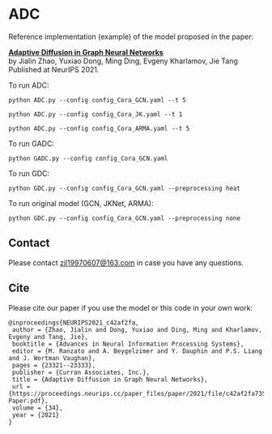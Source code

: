 # ADC

Reference implementation (example) of the model proposed in the paper:

**[Adaptive Diffusion in Graph Neural Networks](https://proceedings.neurips.cc/paper/2021/hash/c42af2fa7356818e0389593714f59b52-Abstract.html)**   
by Jialin Zhao, Yuxiao Dong, Ming Ding, Evgeny Kharlamov, Jie Tang
Published at NeurIPS 2021.

To run ADC:

`python ADC.py --config config_Cora_GCN.yaml --t 5`

`python ADC.py --config config_Cora_JK.yaml --t 1`

`python ADC.py --config config_Cora_ARMA.yaml --t 5`

To run GADC:

`python GADC.py --config config_Cora_GCN.yaml`

To run GDC:

`python GDC.py --config config_Cora_GCN.yaml --preprocessing heat`

To run original model (GCN, JKNet, ARMA):

`python GDC.py --config config_Cora_GCN.yaml --preprocessing none`

## Contact
Please contact zjl19970607@163.com in case you have any questions.

## Cite
Please cite our paper if you use the model or this code in your own work:

```
@inproceedings{NEURIPS2021_c42af2fa,
 author = {Zhao, Jialin and Dong, Yuxiao and Ding, Ming and Kharlamov, Evgeny and Tang, Jie},
 booktitle = {Advances in Neural Information Processing Systems},
 editor = {M. Ranzato and A. Beygelzimer and Y. Dauphin and P.S. Liang and J. Wortman Vaughan},
 pages = {23321--23333},
 publisher = {Curran Associates, Inc.},
 title = {Adaptive Diffusion in Graph Neural Networks},
 url = {https://proceedings.neurips.cc/paper_files/paper/2021/file/c42af2fa7356818e0389593714f59b52-Paper.pdf},
 volume = {34},
 year = {2021}
}
```
